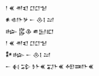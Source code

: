 <div class='block'>
<div class='line'>𒁹 𒌍 𒉣𒇬 𒆸𒆸𒈠</div>
<div class='line'>𒀭𒊕𒈨𒃻 𒀸 𒊮𒋙 𒁺</div>
<div class='line'>𒈗 𒌵𒆠 𒌑𒌨𒊬</div>
<div class='line'>𒁹 𒌍 𒉣𒇬 𒆸𒆸𒈠</div>
<div class='line'>𒀯𒈗 𒀸 𒊮𒋙 𒁺</div>
<div class='line'>𒀸 𒈬 𒁉 𒊩𒈨𒌍 𒍑𒈨𒌍 𒅇𒌅𒈨𒌍</div>
</div>